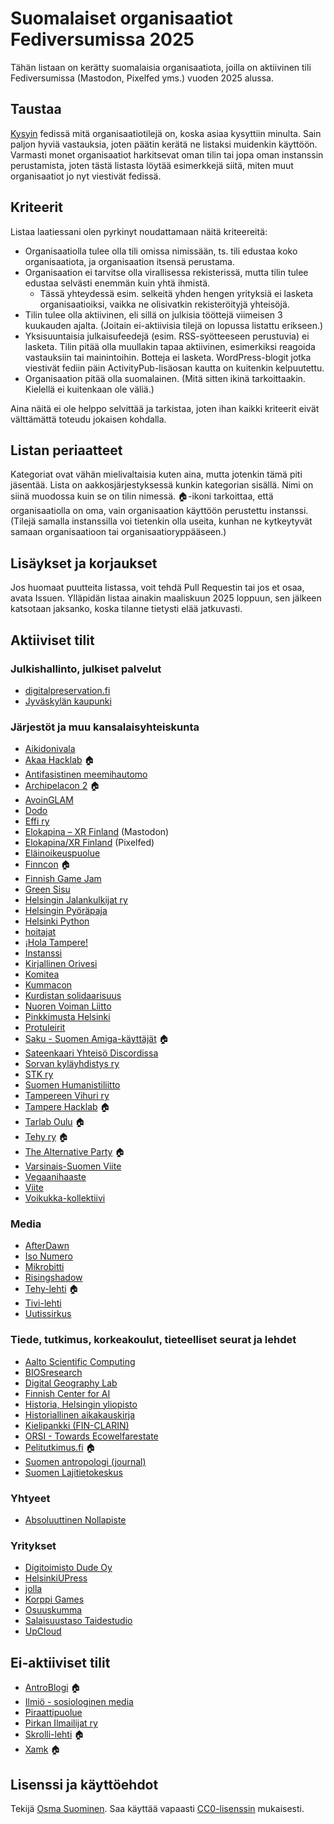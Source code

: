 # Suomalaiset organisaatiot Fediversumissa 2025

Tähän listaan on kerätty suomalaisia organisaatiota, joilla on aktiivinen tili Fediversumissa (Mastodon, Pixelfed yms.) vuoden 2025 alussa.

## Taustaa

[Kysyin](https://sigmoid.social/@osma/113910812476160969) fedissä mitä organisaatiotilejä on, koska asiaa kysyttiin minulta. Sain paljon hyviä vastauksia, joten päätin kerätä ne listaksi muidenkin käyttöön. Varmasti monet organisaatiot harkitsevat oman tilin tai jopa oman instanssin perustamista, joten tästä listasta löytää esimerkkejä siitä, miten muut organisaatiot jo nyt viestivät fedissä.

## Kriteerit

Listaa laatiessani olen pyrkinyt noudattamaan näitä kriteereitä:

* Organisaatiolla tulee olla tili omissa nimissään, ts. tili edustaa koko organisaatiota, ja organisaation itsensä perustama.
* Organisaation ei tarvitse olla virallisessa rekisterissä, mutta tilin tulee edustaa selvästi enemmän kuin yhtä ihmistä.
  * Tässä yhteydessä esim. selkeitä yhden hengen yrityksiä ei lasketa organisaatioiksi, vaikka ne olisivatkin rekisteröityjä yhteisöjä.
* Tilin tulee olla aktiivinen, eli sillä on julkisia tööttejä viimeisen 3 kuukauden ajalta. (Joitain ei-aktiivisia tilejä on lopussa listattu erikseen.)
* Yksisuuntaisia julkaisufeedejä (esim. RSS-syötteeseen perustuvia) ei lasketa. Tilin pitää olla muullakin tapaa aktiivinen, esimerkiksi reagoida vastauksiin tai mainintoihin. Botteja ei lasketa. WordPress-blogit jotka viestivät fediin päin ActivityPub-lisäosan kautta on kuitenkin kelpuutettu.
* Organisaation pitää olla suomalainen. (Mitä sitten ikinä tarkoittaakin. Kielellä ei kuitenkaan ole väliä.)

Aina näitä ei ole helppo selvittää ja tarkistaa, joten ihan kaikki kriteerit eivät välttämättä toteudu jokaisen kohdalla.

## Listan periaatteet

Kategoriat ovat vähän mielivaltaisia kuten aina, mutta jotenkin tämä piti jäsentää. Lista on aakkosjärjestyksessä kunkin kategorian sisällä. Nimi on siinä muodossa kuin se on tilin nimessä. 🏠-ikoni tarkoittaa, että organisaatiolla on oma, vain organisaation käyttöön perustettu instanssi. (Tilejä samalla instanssilla voi tietenkin olla useita, kunhan ne kytkeytyvät samaan organisaatioon tai organisaatioryppääseen.)

## Lisäykset ja korjaukset

Jos huomaat puutteita listassa, voit tehdä Pull Requestin tai jos et osaa, avata Issuen. Ylläpidän listaa ainakin maaliskuun 2025 loppuun, sen jälkeen katsotaan jaksanko, koska tilanne tietysti elää jatkuvasti.

## Aktiiviset tilit

### Julkishallinto, julkiset palvelut

* [digitalpreservation.fi](https://digipres.club/@dpres_fi)
* [Jyväskylän kaupunki](https://mastodon.social/@jyvaskylankaupunki)

### Järjestöt ja muu kansalaisyhteiskunta

* [Aikidonivala](https://mastodon.social/@Aikidonivala)
* [Akaa Hacklab](https://some.hacklab.fi/@akaa) 🏠
* [Antifasistinen meemihautomo](https://eliitin-some.fi/@meemihautomo)
* [Archipelacon 2](https://finndom.space/@archipelacon) 🏠
* [AvoinGLAM](https://mastodon.social/@avoinglam)
* [Dodo](https://pixl.fi/dodo)
* [Effi ry](https://eupolicy.social/@effi)
* [Elokapina – XR Finland](https://social.rebellion.global/@elokapina) (Mastodon)
* [Elokapina/XR Finland](https://pixelfed.social/Elokapina) (Pixelfed)
* [Eläinoikeuspuolue](https://mastodon.social/@eop)
* [Finncon](https://finndom.space/@finncon) 🏠
* [Finnish Game Jam](https://mastodon.gamedev.place/@finnishgamejam)
* [Green Sisu](https://mstdn.social/@greensisu)
* [Helsingin Jalankulkijat ry](https://mementomori.social/@HelsinginJalankulkijat)
* [Helsingin Pyöräpaja](https://kolektiva.social/@pyorapajahelsinki)
* [Helsinki Python](https://fosstodon.org/@HelPy)
* [hoitajat](https://mementomori.social/@hoitajat)
* [¡Hola Tampere!](https://mementomori.social/@holatampere)
* [Instanssi](https://mementomori.social/@instanssi)
* [Kirjallinen Orivesi](https://mementomori.social/@KirjallinenOrivesi)
* [Komitea](https://mstdn.social/@komitea)
* [Kummacon](https://mastodon.social/@kummacon)
* [Kurdistan solidaarisuus](https://kolektiva.social/@kurdistansvhelsinki)
* [Nuoren Voiman Liitto](https://mastodon.social/@nuorenvoimanliitto)
* [Pinkkimusta Helsinki](https://todon.eu/@pinkkimustahki)
* [Protuleirit](https://mastodon.social/@protuleirit)
* [Saku - Suomen Amiga-käyttäjät](https://some.sakulehti.fi/@saku) 🏠
* [Sateenkaari Yhteisö Discordissa](https://mastodon.social/@sateenkaariDiscord)
* [Sorvan kyläyhdistys ry](https://eliitin-some.fi/@sorvanky)
* [STK ry](https://mementomori.social/@STK_ry)
* [Suomen Humanistiliitto](https://mstdn.social/@humanistiliitto)
* [Tampereen Vihuri ry](https://mementomori.social/@tampereenvihuri)
* [Tampere Hacklab](https://some.hacklab.fi/@tampere) 🏠
* [Tarlab Oulu](https://some.hacklab.fi/@tarlab) 🏠
* [Tehy ry](https://some.tehy.fi/@tehy_ry) 🏠
* [The Alternative Party](https://altparty.social/@AltParty) 🏠
* [Varsinais-Suomen Viite](https://mstdn.social/@varsviite)
* [Vegaanihaaste](https://mastodon.social/@vegaanihaaste)
* [Viite](https://mstdn.social/@viite)
* [Voikukka-kollektiivi](https://kolektiva.social/@voikukka)

### Media

* [AfterDawn](https://mementomori.social/@afterdawn)
* [Iso Numero](https://pixelfed.social/isonumero)
* [Mikrobitti](https://mastodon.social/@mikrobitti)
* [Risingshadow](https://mstdn.social/@RisingshadowFi)
* [Tehy-lehti](https://some.tehy.fi/@tehylehti) 🏠
* [Tivi-lehti](https://mastodon.social/@tivilehti)
* [Uutissirkus](https://mastodon.social/@uutissirkus)

### Tiede, tutkimus, korkeakoulut, tieteelliset seurat ja lehdet

* [Aalto Scientific Computing](https://fosstodon.org/@SciCompAalto)
* [BIOSresearch](https://mstdn.social/@BIOSresearch)
* [Digital Geography Lab](https://mastodon.online/@digigeolab)
* [Finnish Center for AI](https://mastodon.online/@FCAI)
* [Historia, Helsingin yliopisto](https://h-net.social/@Historia)
* [Historiallinen aikakauskirja](https://toot.community/@HAik)
* [Kielipankki (FIN-CLARIN)](https://toot.community/@kielipankki)
* [ORSI - Towards Ecowelfarestate](https://fediscience.org/@ORSI)
* [Pelitutkimus.fi](https://www.pelitutkimus.fi/@blogi) 🏠
* [Suomen antropologi (journal)](https://fediscience.org/@suomenantropologi)
* [Suomen Lajitietokeskus](https://ecoevo.social/@lajitieto)

### Yhtyeet

* [Absoluuttinen Nollapiste](https://mementomori.social/@absoluuttinennollapiste)

### Yritykset

* [Digitoimisto Dude Oy](https://mementomori.social/@dude)
* [HelsinkiUPress](https://h-net.social/@HelsinkiUPress)
* [jolla](https://techhub.social/@jolla)
* [Korppi Games](https://mastodon.gamedev.place/@korppi)
* [Osuuskumma](https://mementomori.social/@Osuuskumma)
* [Salaisuustaso Taidestudio](https://gram.social/salaisuustaso)
* [UpCloud](https://mastodon.social/@UpCloud)

## Ei-aktiiviset tilit

* [AntroBlogi](https://antroblogi.fi/@antroblogi.fi) 🏠
* [Ilmiö - sosiologinen media](https://mastodon.social/@ilmio)
* [Piraattipuolue](https://mementomori.social/@Piraattipuolue)
* [Pirkan Ilmailijat ry](https://mementomori.social/@pirkanilmailijat)
* [Skrolli-lehti](https://some.skrolli.fi/@skrollilehti) 🏠
* [Xamk](https://fedi.xamk.fi/@xamk) 🏠

## Lisenssi ja käyttöehdot

Tekijä [Osma Suominen](https://sigmoid.social/@osma). Saa käyttää vapaasti [CC0-lisenssin](LICENSE) mukaisesti.
